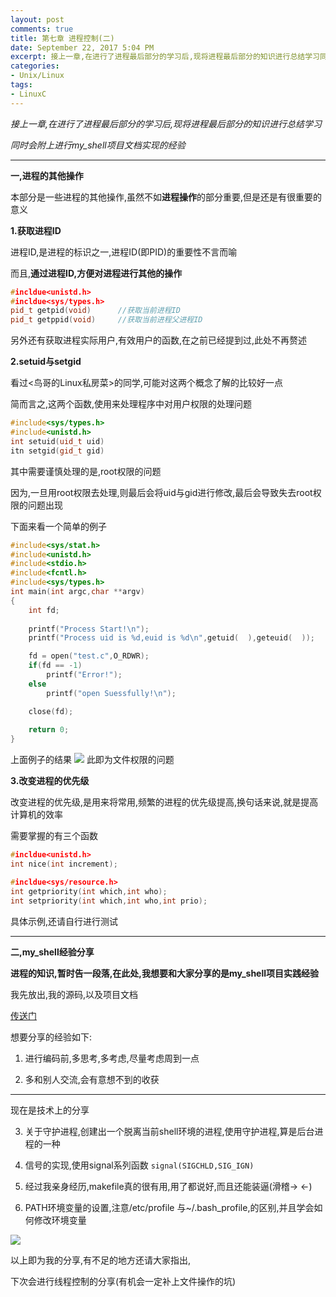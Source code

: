 ```yaml
---
layout: post
comments: true
title: 第七章 进程控制(二)
date: September 22, 2017 5:04 PM
excerpt: 接上一章,在进行了进程最后部分的学习后,现将进程最后部分的知识进行总结学习同时会附上进行my_shell项目文档实现的经验
categories:
- Unix/Linux
tags:
- LinuxC
---
```


*接上一章,在进行了进程最后部分的学习后,现将进程最后部分的知识进行总结学习*

*同时会附上进行my_shell项目文档实现的经验*

_ _ _

**一,进程的其他操作**

本部分是一些进程的其他操作,虽然不如**进程操作**的部分重要,但是还是有很重要的意义

**1.获取进程ID**

进程ID,是进程的标识之一,进程ID(即PID)的重要性不言而喻

而且,**通过进程ID,方便对进程进行其他的操作**

``` cpp
#incldue<unistd.h>
#incldue<sys/types.h>
pid_t getpid(void)      //获取当前进程ID
pid_t getppid(void)     //获取当前进程父进程ID

```
另外还有获取进程实际用户,有效用户的函数,在之前已经提到过,此处不再赘述

**2.setuid与setgid**

看过<鸟哥的Linux私房菜>的同学,可能对这两个概念了解的比较好一点

简而言之,这两个函数,使用来处理程序中对用户权限的处理问题

``` cpp
#include<sys/types.h>
#include<unistd.h>
int setuid(uid_t uid)
itn setgid(gid_t gid)

```
其中需要谨慎处理的是,root权限的问题

因为,一旦用root权限去处理,则最后会将uid与gid进行修改,最后会导致失去root权限的问题出现

下面来看一个简单的例子

``` cpp
#include<sys/stat.h>
#include<unistd.h>
#include<stdio.h>
#include<fcntl.h>
#include<sys/types.h>
int main(int argc,char **argv)
{
    int fd;
    
    printf("Process Start!\n");
    printf("Process uid is %d,euid is %d\n",getuid(  ),geteuid(  ));

    fd = open("test.c",O_RDWR);
    if(fd == -1)
        printf("Error!");
    else
        printf("open Suessfully!\n");

    close(fd);
    
    return 0;
}
```

上面例子的结果
![](http://img.blog.csdn.net/20170731225312247?watermark/2/text/aHR0cDovL2Jsb2cuY3Nkbi5uZXQvRV92aWxjcm93/font/5a6L5L2T/fontsize/400/fill/I0JBQkFCMA==/dissolve/70/gravity/SouthEast)
此即为文件权限的问题

**3.改变进程的优先级**

改变进程的优先级,是用来将常用,频繁的进程的优先级提高,换句话来说,就是提高计算机的效率

需要掌握的有三个函数

``` cpp
#incldue<unistd.h>
int nice(int increment);

#incldue<sys/resource.h>
int getpriority(int which,int who);
int setpriority(int which,int who,int prio);

```

具体示例,还请自行进行测试

_ _ _

**二,my_shell经验分享**

**进程的知识,暂时告一段落,在此处,我想要和大家分享的是my_shell项目实践经验**

我先放出,我的源码,以及项目文档

[传送门](https://github.com/Evil-crow/Linux_C/tree/master/Chapter_VII/Shell)

想要分享的经验如下:

1. 进行编码前,多思考,多考虑,尽量考虑周到一点

2. 多和别人交流,会有意想不到的收获

_ _ _
现在是技术上的分享

3. 关于守护进程,创建出一个脱离当前shell环境的进程,使用守护进程,算是后台进程的一种

4. 信号的实现,使用signal系列函数 ```signal(SIGCHLD,SIG_IGN)```

5. 经过我亲身经历,makefile真的很有用,用了都说好,而且还能装逼(滑稽-> <-)

6. PATH环境变量的设置,注意/etc/profile 与~/.bash_profile,的区别,并且学会如何修改环境变量

![](http://img.blog.csdn.net/20170731225325868?watermark/2/text/aHR0cDovL2Jsb2cuY3Nkbi5uZXQvRV92aWxjcm93/font/5a6L5L2T/fontsize/400/fill/I0JBQkFCMA==/dissolve/70/gravity/SouthEast)



以上即为我的分享,有不足的地方还请大家指出,

下次会进行线程控制的分享(有机会一定补上文件操作的坑)
